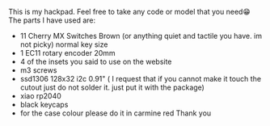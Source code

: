 This is my hackpad. Feel free to take any code or model that you need😁
The parts I have used are:
 - 11 Cherry MX Switches Brown (or anything quiet and tactile you have. im not picky) normal key size
 - 1 EC11 rotary encoder 20mm
 - 4 of the insets you said to use on the website
 - m3 screws
 - ssd1306 128x32 i2c 0.91" ( I request that if you cannot make it touch the cutout just do not solder it. just put it with the package)
 - xiao rp2040
 - black keycaps
 - for the case colour please do it in carmine red
   Thank you
